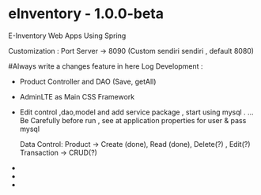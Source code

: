 # eInventory - 1.0.0-beta
E-Inventory Web Apps Using Spring 

Customization :
Port Server -> 8090 (Custom sendiri sendiri , default 8080)

#Always write a changes feature in here 
Log Development :
- Product Controller and DAO (Save, getAll)
- AdminLTE as Main CSS Framework
- Edit control ,dao,model and add service package , start using mysql .  …
  Be Carefully before run , see at application properties for user & pass mysql

  Data Control:
  Product -> Create (done), Read (done), Delete(?) , Edit(?)
  Transaction -> CRUD(?)
  
-
-
-




